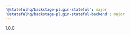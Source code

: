 ```yaml
---
'@statefulhq/backstage-plugin-stateful': major
'@statefulhq/backstage-plugin-stateful-backend': major
---
```


1.0.0
